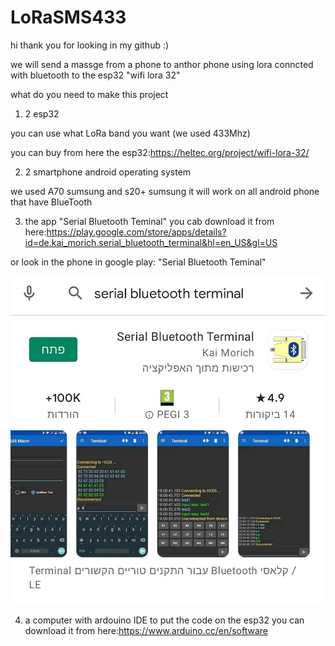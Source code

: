 # LoRaSMS433

hi thank you for looking in my github :)

we will send a massge from a phone to anthor phone using lora conncted with bluetooth to the esp32 "wifi lora 32"

what do you need to make this project

1) 2 esp32 

you can use what LoRa band you want (we used 433Mhz)

you can buy from here the esp32:https://heltec.org/project/wifi-lora-32/

2) 2 smartphone android operating system

we used A70 sumsung and s20+ sumsung
it will work on all android phone that have BlueTooth

3) the app "Serial Bluetooth Teminal"
you cab download it from here:https://play.google.com/store/apps/details?id=de.kai_morich.serial_bluetooth_terminal&hl=en_US&gl=US

or look in the phone in google play: "Serial Bluetooth Teminal"

![app](/images/app.jpeg)

4) a computer with ardouino IDE to put the code on the esp32 
 you can download it from here:https://www.arduino.cc/en/software

